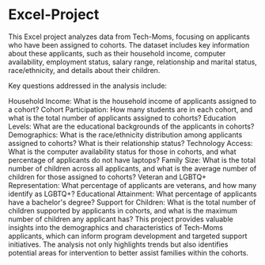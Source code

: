 # Excel-Project
This Excel project analyzes data from Tech-Moms, focusing on applicants who have been assigned to cohorts. The dataset includes key information about these applicants, such as their household income, computer availability, employment status, salary range, relationship and marital status, race/ethnicity, and details about their children.

Key questions addressed in the analysis include:

Household Income: What is the household income of applicants assigned to a cohort?
Cohort Participation: How many students are in each cohort, and what is the total number of applicants assigned to cohorts?
Education Levels: What are the educational backgrounds of the applicants in cohorts?
Demographics: What is the race/ethnicity distribution among applicants assigned to cohorts? What is their relationship status?
Technology Access: What is the computer availability status for those in cohorts, and what percentage of applicants do not have laptops?
Family Size: What is the total number of children across all applicants, and what is the average number of children for those assigned to cohorts?
Veteran and LGBTQ+ Representation: What percentage of applicants are veterans, and how many identify as LGBTQ+?
Educational Attainment: What percentage of applicants have a bachelor's degree?
Support for Children: What is the total number of children supported by applicants in cohorts, and what is the maximum number of children any applicant has?
This project provides valuable insights into the demographics and characteristics of Tech-Moms applicants, which can inform program development and targeted support initiatives. The analysis not only highlights trends but also identifies potential areas for intervention to better assist families within the cohorts.
